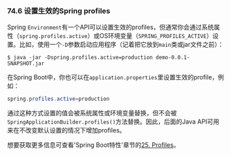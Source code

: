 ### 74.6 设置生效的Spring profiles

Spring `Environment`有一个API可以设置生效的profiles，但通常你会通过系统属性（`spring.profiles.active`）或OS环境变量（`SPRING_PROFILES_ACTIVE`）设置。比如，使用一个`-D`参数启动应用程序（记着把它放到`main`类或jar文件之前）：
```shell
$ java -jar -Dspring.profiles.active=production demo-0.0.1-SNAPSHOT.jar
```
在Spring Boot中，你也可以在`application.properties`里设置生效的profile，例如：
```java
spring.profiles.active=production
```
通过这种方式设置的值会被系统属性或环境变量替换，但不会被`SpringApplicationBuilder.profiles()`方法替换。因此，后面的Java API可用来在不改变默认设置的情况下增加profiles。

想要获取更多信息可查看'Spring Boot特性'章节的[25. Profiles](https://docs.spring.io/spring-boot/docs/2.0.0.RELEASE/reference/htmlsingle/#boot-features-profiles)。
